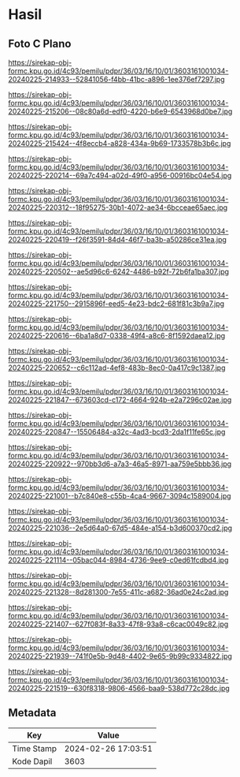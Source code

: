 # Hasil

## Foto C Plano

https://sirekap-obj-formc.kpu.go.id/4c93/pemilu/pdpr/36/03/16/10/01/3603161001034-20240225-214933--52841056-f4bb-41bc-a896-1ee376ef7297.jpg

https://sirekap-obj-formc.kpu.go.id/4c93/pemilu/pdpr/36/03/16/10/01/3603161001034-20240225-215206--08c80a6d-edf0-4220-b6e9-6543968d0be7.jpg

https://sirekap-obj-formc.kpu.go.id/4c93/pemilu/pdpr/36/03/16/10/01/3603161001034-20240225-215424--4f8eccb4-a828-434a-9b69-1733578b3b6c.jpg

https://sirekap-obj-formc.kpu.go.id/4c93/pemilu/pdpr/36/03/16/10/01/3603161001034-20240225-220214--69a7c494-a02d-49f0-a956-00916bc04e54.jpg

https://sirekap-obj-formc.kpu.go.id/4c93/pemilu/pdpr/36/03/16/10/01/3603161001034-20240225-220312--18f95275-30b1-4072-ae34-6bcceae65aec.jpg

https://sirekap-obj-formc.kpu.go.id/4c93/pemilu/pdpr/36/03/16/10/01/3603161001034-20240225-220419--f26f3591-84d4-46f7-ba3b-a50286ce31ea.jpg

https://sirekap-obj-formc.kpu.go.id/4c93/pemilu/pdpr/36/03/16/10/01/3603161001034-20240225-220502--ae5d96c6-6242-4486-b92f-72b6fa1ba307.jpg

https://sirekap-obj-formc.kpu.go.id/4c93/pemilu/pdpr/36/03/16/10/01/3603161001034-20240225-221750--2915896f-eed5-4e23-bdc2-681f81c3b9a7.jpg

https://sirekap-obj-formc.kpu.go.id/4c93/pemilu/pdpr/36/03/16/10/01/3603161001034-20240225-220616--6ba1a8d7-0338-49f4-a8c6-8f1592daea12.jpg

https://sirekap-obj-formc.kpu.go.id/4c93/pemilu/pdpr/36/03/16/10/01/3603161001034-20240225-220652--c6c112ad-4ef8-483b-8ec0-0a417c9c1387.jpg

https://sirekap-obj-formc.kpu.go.id/4c93/pemilu/pdpr/36/03/16/10/01/3603161001034-20240225-221847--673603cd-c172-4664-924b-e2a7296c02ae.jpg

https://sirekap-obj-formc.kpu.go.id/4c93/pemilu/pdpr/36/03/16/10/01/3603161001034-20240225-220847--15506484-a32c-4ad3-bcd3-2da1f11fe65c.jpg

https://sirekap-obj-formc.kpu.go.id/4c93/pemilu/pdpr/36/03/16/10/01/3603161001034-20240225-220922--970bb3d6-a7a3-46a5-8971-aa759e5bbb36.jpg

https://sirekap-obj-formc.kpu.go.id/4c93/pemilu/pdpr/36/03/16/10/01/3603161001034-20240225-221001--b7c840e8-c55b-4ca4-9667-3094c1589004.jpg

https://sirekap-obj-formc.kpu.go.id/4c93/pemilu/pdpr/36/03/16/10/01/3603161001034-20240225-221036--2e5d64a0-67d5-484e-a154-b3d600370cd2.jpg

https://sirekap-obj-formc.kpu.go.id/4c93/pemilu/pdpr/36/03/16/10/01/3603161001034-20240225-221114--05bac044-8984-4736-9ee9-c0ed61fcdbd4.jpg

https://sirekap-obj-formc.kpu.go.id/4c93/pemilu/pdpr/36/03/16/10/01/3603161001034-20240225-221328--8d281300-7e55-411c-a682-36ad0e24c2ad.jpg

https://sirekap-obj-formc.kpu.go.id/4c93/pemilu/pdpr/36/03/16/10/01/3603161001034-20240225-221407--627f083f-8a33-47f8-93a8-c6cac0049c82.jpg

https://sirekap-obj-formc.kpu.go.id/4c93/pemilu/pdpr/36/03/16/10/01/3603161001034-20240225-221939--741f0e5b-9d48-4402-9e65-9b99c9334822.jpg

https://sirekap-obj-formc.kpu.go.id/4c93/pemilu/pdpr/36/03/16/10/01/3603161001034-20240225-221519--630f8318-9806-4566-baa9-538d772c28dc.jpg


## Metadata

| Key        | Value               |
| ---------- | ------------------- |
| Time Stamp | 2024-02-26 17:03:51 |
| Kode Dapil | 3603                |



